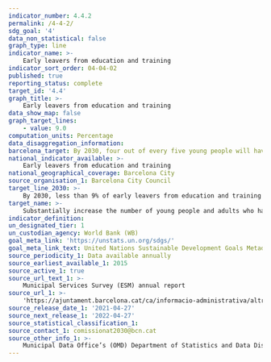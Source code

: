```yaml
---
indicator_number: 4.4.2
permalink: /4-4-2/
sdg_goal: '4'
data_non_statistical: false
graph_type: line
indicator_name: >-
    Early leavers from education and training
indicator_sort_order: 04-04-02
published: true
reporting_status: complete
target_id: '4.4'
graph_title: >-
    Early leavers from education and training
data_show_map: false
graph_target_lines:
    - value: 9.0
computation_units: Percentage
data_disaggregation_information: 
barcelona_target: By 2030, four out of every five young people will have completed some type of post-obligatory training 
national_indicator_available: >-
    Early leavers from education and training
national_geographical_coverage: Barcelona City
source_organisation_1: Barcelona City Council
target_line_2030: >-
    By 2030, less than 9% of early leavers from education and training 
target_name: >-
    Substantially increase the number of young people and adults who have relevant skills, especially technical and professional skills, to gain access to employment, decent jobs and entrepreneurship
indicator_definition:
un_designated_tier: 1
un_custodian_agency: World Bank (WB)
goal_meta_link: 'https://unstats.un.org/sdgs/'
goal_meta_link_text: United Nations Sustainable Development Goals Metadata (pdf 894kB)
source_periodicity_1: Data available annually
source_earliest_available_1: 2015
source_active_1: true
source_url_text_1: >-
    Municipal Services Survey (ESM) annual report
source_url_1: >-
    'https://ajuntament.barcelona.cat/ca/informacio-administrativa/altra-informacio-administrativa/registre-denquestes-i-estudis-dopinio'
source_release_date_1: '2021-04-27'
source_next_release_1: '2022-04-27'
source_statistical_classification_1: 
source_contact_1: comissionat2030@bcn.cat
source_other_info_1: >-
    Municipal Data Office’s (OMD) Department of Statistics and Data Dissemination
---
```



